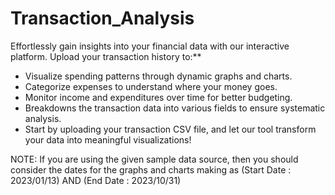 # Transaction_Analysis

Effortlessly gain insights into your financial data with our interactive platform. Upload your transaction history to:**

- Visualize spending patterns through dynamic graphs and charts.
- Categorize expenses to understand where your money goes.
- Monitor income and expenditures over time for better budgeting.
- Breakdowns the transaction data into various fields to ensure systematic analysis.
- Start by uploading your transaction CSV file, and let our tool transform your data into meaningful visualizations!

NOTE: If you are using the given sample data source, then you should consider the dates for the graphs and charts making as (Start Date : 2023/01/13) AND (End Date : 2023/10/31)